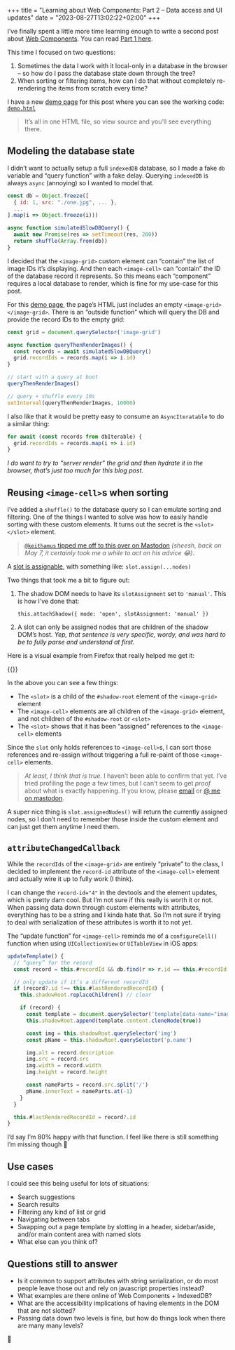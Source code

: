 +++
title = "Learning about Web Components: Part 2 – Data access and UI updates"
date = "2023-08-27T13:02:22+02:00"
+++

I’ve finally spent a little more time learning enough to write a second post about [Web Components][]. You can read [Part 1 here](/posts/web-components-1/).

This time I focused on two questions:

1. Sometimes the data I work with it local-only in a database in the browser – so how do I pass the database state down through the tree?
2. When sorting or filtering items, how can I do that without completely re-rendering the items from scratch every time?

I have a new [demo page][demo] for this post where you can see the working code: [`demo.html`][demo]

> It’s all in one HTML file, so view source and you’ll see everything there.

## Modeling the database state

I didn’t want to actually setup a full `indexedDB` database, so I made a fake `db` variable and “query function” with a fake delay. Querying `indexedDB` is always `async` (annoying) so I wanted to model that.

```js
const db = Object.freeze([
  { id: 1, src: "./one.jpg", ... },
  ...
].map(i => Object.freeze(i)))

async function simulatedSlowDBQuery() {
  await new Promise(res => setTimeout(res, 200))
  return shuffle(Array.from(db))
}
```

I decided that the `<image-grid>` custom element can “contain” the list of image IDs it’s displaying. And then each `<image-cell>` can “contain” the ID of the database record it represents. So this means each “component” requires a local database to render, which is fine for my use-case for this post.

For this [demo page][demo], the page’s HTML just includes an empty `<image-grid></image-grid>`. There is an “outside function” which will query the DB and provide the record IDs to the empty grid:

```js
const grid = document.querySelector('image-grid')

async function queryThenRenderImages() {
  const records = await simulatedSlowDBQuery()
  grid.recordIds = records.map(i => i.id)
}

// start with a query at boot
queryThenRenderImages()

// query + shuffle every 10s
setInterval(queryThenRenderImages, 10000)
```

I also like that it would be pretty easy to consume an `AsyncIteratable` to do a similar thing:

```js
for await (const records from dbIterable) {
  grid.recordIds = records.map(i => i.id)
}
```

_I do want to try to “server render” the grid and then hydrate it in the browser, that’s just too much for this blog post._

## Reusing `<image-cell>`s when sorting

I’ve added a `shuffle()` to the database query so I can emulate sorting and filtering. One of the things I wanted to solve was how to easily handle sorting with these custom elements. It turns out the secret is the `<slot></slot>` element. 

> [`@keithamus` tipped me off to this over on Mastodon][mastodon] _(sheesh, back on May 7, it certainly took me a while to act on his advice 😂)_.

A [slot is assignable][assign], with something like: `slot.assign(...nodes)`

Two things that took me a bit to figure out:

1. The shadow DOM needs to have its `slotAssignment` set to `'manual'`. This is how I’ve done that:

    ```
    this.attachShadow({ mode: 'open', slotAssignment: 'manual' })
    ```

2. A slot can only be assigned nodes that are children of the shadow DOM’s host. _Yep, that sentence is very specific, wordy, and was hard to be to fully parse and understand at first._

Here is a visual example from Firefox that really helped me get it:

{{<fig
  src="firefox-screenshot@2x.png"
  alt="Screenshot of Firefox showing the DOM setup with the image-grid, it’s shadow-root with a slot filled with references to image-cells"
  />}}

In the above you can see a few things:

* The `<slot>` is a child of the `#shadow-root` element of the `<image-grid>` element
* The `<image-cell>` elements are all children of the `<image-grid>` element, and not children of the `#shadow-root` or `<slot>`
* The `<slot>` shows that it has been “assigned” references to the `<image-cell>` elements

Since the `slot` only holds references to `<image-cell>`s, I can sort those references and re-assign without triggering a full re-paint of those `<image-cell>` elements. 

> _At least, I think that is true._ I haven’t been able to confirm that yet. I’ve tried profiling the page a few times, but I can’t seem to get _proof_ about what is exactly happening. If you know, please [email](mailto:myobie@duck.com) or [@ me on mastodon](https://indieweb.social/@myobie).

A super nice thing is `slot.assignedNodes()` will return the currently assigned nodes, so I don’t need to remember those inside the custom element and can just get them anytime I need them.

## `attributeChangedCallback`

While the `recordIds` of the `<image-grid>` are entirely “private” to the class, I decided to implement the `record-id` attribute of the `<image-cell>` element and actually wire it up to fully work (I think).

I can change the `record-id="4"` in the devtools and the element updates, which is pretty darn cool. But I’m not sure if this really is worth it or not. When passing data down through custom elements with attributes, everything has to be a string and I kinda hate that. So I’m not sure if trying to deal with serialization of these attributes is worth it to not yet.

The “update function” for `<image-cell>` reminds me of a `configureCell()` function when using `UICollectionView` or `UITableView` in iOS apps:

```js
updateTemplate() {
  // “query” for the record
  const record = this.#recordId && db.find(r => r.id == this.#recordId)

  // only update if it’s a different recordId
  if (record?.id !== this.#lastRenderedRecordId) {
    this.shadowRoot.replaceChildren() // clear

    if (record) {
      const template = document.querySelector('template[data-name="image-cell"]')
      this.shadowRoot.append(template.content.cloneNode(true))

      const img = this.shadowRoot.querySelector('img')
      const pName = this.shadowRoot.querySelector('p.name')

      img.alt = record.description
      img.src = record.src
      img.width = record.width
      img.height = record.height

      const nameParts = record.src.split('/')
      pName.innerText = nameParts.at(-1)
    }
  }

  this.#lastRenderedRecordId = record?.id
}
```

I’d say I’m 80% happy with that function. I feel like there is still something I’m missing though 🤔

## Use cases

I could see this being useful for lots of situations:

* Search suggestions
* Search results
* Filtering any kind of list or grid
* Navigating between tabs
* Swapping out a page template by slotting in a header, sidebar/aside, and/or main content area with named slots
* What else can you think of?

## Questions still to answer

* Is it common to support attributes with string serialization, or do most people leave those out and rely on javascript properties instead?
* What examples are there online of Web Components + IndexedDB?
* What are the accessibility implications of having elements in the DOM that are not slotted?
* Passing data down two levels is fine, but how do things look when there are many many levels?

🫡




[Web Components]: https://developer.mozilla.org/en-US/docs/Web/API/Web_components
[demo]: ./demo.html
[assign]: https://developer.mozilla.org/en-US/docs/Web/API/HTMLSlotElement/assign
[mastodon]: https://indieweb.social/@keithamus/110327619515521232

